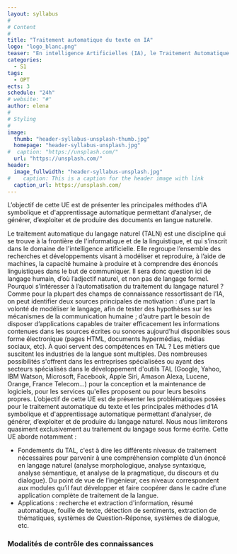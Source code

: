 ```yaml
---
layout: syllabus
#
# Content
#
title: "Traitement automatique du texte en IA"
logo: "logo_blanc.png"
teaser: "En intelligence Artificielles (IA), le Traitement Automatique du Langage Naturel (TALN) est une discipline qui a pour objectif de modéliser, grâce à l'informatique, le langage qu'il soit écrit ou parlé. Les technologies TALN sont présentes, de manière grandissante, dans divers systèmes grands public (par ex. Google, IBM Watson, Facebook, Apple Siri)."
categories:
  - S1
tags:
  - OPT
ects: 3
schedule: "24h"
# website: "#"
author: elena
#
# Styling
#
image:
  thumb: "header-syllabus-unsplash-thumb.jpg"
  homepage: "header-syllabus-unsplash.jpg"
#  caption: "https://unsplash.com/"
  url: "https://unsplash.com/"
header:
  image_fullwidth: "header-syllabus-unsplash.jpg"
#    caption: This is a caption for the header image with link
  caption_url: https://unsplash.com/  
---
```



L’objectif de cette UE est de présenter les principales méthodes d’IA symbolique et d'apprentissage automatique permettant d’analyser, de générer, d’exploiter et de produire des documents en langue naturelle.

Le traitement automatique du langage naturel (TALN) est une discipline qui se trouve à la frontière de l'informatique et de la linguistique, et qui s’inscrit dans le domaine de l'intelligence artificielle. Elle regroupe l’ensemble des recherches et développements visant à modéliser et reproduire, à l’aide de machines, la capacité humaine à produire et à comprendre des énoncés linguistiques dans le but de communiquer. Il sera donc question ici de langage humain, d’où l’adjectif naturel, et non pas de langage formel.
Pourquoi s’intéresser à l’automatisation du traitement du langage naturel ? Comme pour la plupart des champs de connaissance ressortissant de l’IA, on peut identifier deux sources principales de motivation : d’une part la volonté de modéliser le langage, afin de tester des hypothèses sur les mécanismes de la communication humaine ; d’autre part le besoin de disposer d’applications capables de traiter efficacement les informations contenues dans les sources écrites ou sonores aujourd’hui disponibles sous forme électronique (pages HTML, documents hypermédias, médias sociaux, etc).
À quoi servent des compétences en TAL ? Les métiers que suscitent les industries de la langue sont multiples. Des nombreuses possibilités s'offrent dans les entreprises spécialisées ou ayant des secteurs spécialisés dans le développement d'outils TAL (Google, Yahoo, IBM Watson, Microsoft, Facebook, Apple Siri, Amason Alexa, Lucene, Orange, France Telecom...) pour la conception et la maintenance de logiciels, pour les services qu'elles proposent ou pour leurs besoins propres.
L’objectif de cette UE est de présenter les problématiques posées pour le traitement automatique du texte et les principales méthodes d’IA symbolique et d'apprentissage automatique permettant d’analyser, de générer, d’exploiter et de produire du langage naturel. Nous nous limiterons quasiment exclusivement au traitement du langage sous forme écrite.
Cette UE aborde notamment :
- Fondements du TAL, c'est à dire les différents niveaux de traitement nécessaires pour parvenir à une compréhension complète d’un énoncé en langage naturel (analyse morphologique, analyse syntaxique, analyse sémantique, et analyse de la pragmatique, du discours et du dialogue). Du point de vue de l’ingénieur, ces niveaux correspondent aux modules qu’il faut développer et faire coopérer dans le cadre d’une application complète de traitement de la langue.
- Applications : recherche et extraction d'information, résumé automatique, fouille de texte, détection de sentiments, extraction de thématiques, systèmes de Question-Réponse, systèmes de dialogue, etc.

### Modalités de contrôle des connaissances ###


